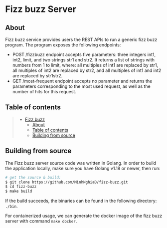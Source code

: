 # Fizz buzz Server

## About 
Fizz buzz service provides users the REST APIs to run a generic fizz buzz program. The program exposes the following endpoints:

* POST /fizzbuzz endpoint accepts five parameters: three integers int1, int2, limit, and two strings str1 and str2. It returns a list of strings with numbers from 1 to limit, where: all multiples of int1 are replaced by str1, all multiples of int2 are replaced by str2, and all multiples of int1 and int2 are replaced by str1str2.
* GET /most-frequent endpoint accepts no parameter and returns the parameters corresponding to the most used request, as well as the number of hits for this request.

## Table of contents
> * [Fizz buzz](#fizz-buzz-server)
>   * [About](#about)
>   * [Table of contents](#table-of-contents)
>   * [Building from source](#building-from-source)

## Building from source

The Fizz buzz server source code was written in Golang. In order to build the application locally, make sure you have Golang v1.18 or newer, then run:

```bash
# get the source & build:
$ git clone https://github.com/MinhNghiaD/fizz-buzz.git
$ cd fizz-buzz
$ make build
```

If the build succeeds, the binaries can be found in the following directory: `./bin`.

For containerized usage, we can generate the docker image of the fizz buzz server with command `make docker`.
